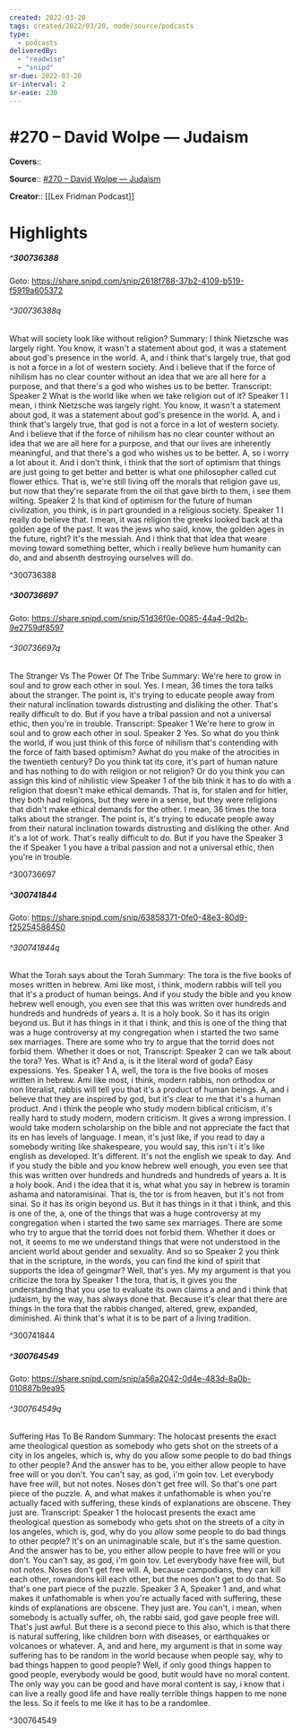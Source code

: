 ```yaml
---
created: 2022-03-20
tags: created/2022/03/20, node/source/podcasts
type: 
  - podcasts
deliveredBy: 
  - "readwise"
  - "snipd"
sr-due: 2022-03-20
sr-interval: 2
sr-ease: 230
---
```

# \#270 – David Wolpe —  Judaism

**Covers**:: 

**Source**:: [\#270 – David Wolpe —  Judaism](https://share.snipd.com/episode/589b6c88-eb69-48a5-a8c8-cfa74711dd2c)

**Creator**:: [[Lex Fridman Podcast]]

# Highlights
##### ^300736388


Goto: https://share.snipd.com/snip/2618f788-37b2-4109-b519-f5919a605372  

###### ^300736388q

What will society look like without religion?
Summary:
I think Nietzsche was largely right. You know, it wasn't a statement about god, it was a statement about god's presence in the world. A, and i think that's largely true, that god is not a force in a lot of western society. And i believe that if the force of nihilism has no clear counter without an idea that we are all here for a purpose, and that there's a god who wishes us to be better.
Transcript:
Speaker 2
What is the world like when we take religion out of it?
Speaker 1
I mean, i think Nietzsche was largely right. You know, it wasn't a statement about god, it was a statement about god's presence in the world. A, and i think that's largely true, that god is not a force in a lot of western society. And i believe that if the force of nihilism has no clear counter without an idea that we are all here for a purpose, and that our lives are inherently meaningful, and that there's a god who wishes us to be better. A, so i worry a lot about it. And i don't think, i think that the sort of optimism that things are just going to get better and better is what one philosopher called cut flower ethics. That is, we're still living off the morals that religion gave us, but now that they're separate from the oil that gave birth to them, i see them wilting.
Speaker 2
Is that kind of optimism for the future of human civilization, you think, is in part grounded in a religious society.
Speaker 1
I really do believe that. I mean, it was religion the greeks looked back at tha golden age of the past. It was the jews who said, know, the golden ages in the future, right? It's the messiah. And i think that that idea that weare moving toward something better, which i really believe hum humanity can do, and and absenth destroying ourselves will do. 

^300736388

##### ^300736697


Goto: https://share.snipd.com/snip/51d36f0e-0085-44a4-9d2b-9e2759df8597  

###### ^300736697q

The Stranger Vs The Power Of The Tribe
Summary:
We're here to grow in soul and to grow each other in soul. Yes. I mean, 36 times the tora talks about the stranger. The point is, it's trying to educate people away from their natural inclination towards distrusting and disliking the other. That's really difficult to do. But if you have a tribal passion and not a universal ethic, then you're in trouble.
Transcript:
Speaker 1
We're here to grow in soul and to grow each other in soul.
Speaker 2
Yes. So what do you think the world, if wou just think of this force of nihilism that's contending with the force of faith based optimism? Awhat do you make of the atrocities in the twentieth century? Do you think tat its core, it's part of human nature and has nothing to do with religion or not religion? Or do you think you can assign this kind of nihilistic view
Speaker 1
of the bib think it has to do with a religion that doesn't make ethical demands. That is, for stalen and for hitler, they both had religions, but they were in a sense, but they were religions that didn't make ethical demands for the other. I mean, 36 times the tora talks about the stranger. The point is, it's trying to educate people away from their natural inclination towards distrusting and disliking the other. And it's a lot of work. That's really difficult to do. But if you have the
Speaker 3
the if
Speaker 1
you have a tribal passion and not a universal ethic, then you're in trouble. 

^300736697

##### ^300741844


Goto: https://share.snipd.com/snip/63858371-0fe0-48e3-80d9-f25254588450  

###### ^300741844q

What the Torah says about the Torah
Summary:
The tora is the five books of moses written in hebrew. Ami like most, i think, modern rabbis will tell you that it's a product of human beings. And if you study the bible and you know hebrew well enough, you even see that this was written over hundreds and hundreds and hundreds of years a. It is a holy book. So it has its origin beyond us. But it has things in it that i think, and this is one of the thing that was a huge controversy at my congregation when i started the two same sex marriages. There are some who try to argue that the torrid does not forbid them. Whether it does or not,
Transcript:
Speaker 2
can we talk about the tora? Yes. What is it? And a, is it the literal word of goda? Easy expessions. Yes.
Speaker 1
A, well, the tora is the five books of moses written in hebrew. Ami like most, i think, modern rabbis, non orthodox or non literalist, rabbis will tell you that it's a product of human beings. A, and i believe that they are inspired by god, but it's clear to me that it's a human product. And i think the people who study modern biblical criticism, it's really hard to study modern, modern criticism. It gives a wrong impression. I would take modern scholarship on the bible and not appreciate the fact that its en has levels of language. I mean, it's just like, if you read to day a somebody writing like shakespeare, you would say, this isn't i it's like english as developed. It's different. It's not the english we speak to day. And if you study the bible and you know hebrew well enough, you even see that this was written over hundreds and hundreds and hundreds of years a. It is a holy book. And i the idea that it is, what what you say in hebrew is toramin ashama and natoramisinai. That is, the tor is from heaven, but it's not from sinai. So it has its origin beyond us. But it has things in it that i think, and this is one of the, a, one of the things that was a huge controversy at my congregation when i started the two same sex marriages. There are some who try to argue that the torrid does not forbid them. Whether it does or not, it seems to me we understand things that were not understood in the ancient world about gender and sexuality. And so so
Speaker 2
you think that in the scripture, in the words, you can find the kind of spirit that supports the idea of geingmar? Well, that's yes. My my argument is that you criticize the tora by
Speaker 1
the tora, that is, it gives you the understanding that you use to evaluate its own claims a and and i think that judaism, by the way, has always done that. Because it's clear that there are things in the tora that the rabbis changed, altered, grew, expanded, diminished. Ai think that's what it is to be part of a living tradition. 

^300741844

##### ^300764549


Goto: https://share.snipd.com/snip/a56a2042-0d4e-483d-8a0b-010887b9ea95  

###### ^300764549q

Suffering Has To Be Random
Summary:
The holocast presents the exact ame theological question as somebody who gets shot on the streets of a city in los angeles, which is, why do you allow some people to do bad things to other people? And the answer has to be, you either allow people to have free will or you don't. You can't say, as god, i'm goin tov. Let everybody have free will, but not notes. Noses don't get free will. So that's one part piece of the puzzle. A, and what makes it unfathomable is when you're actually faced with suffering, these kinds of explanations are obscene. They just are.
Transcript:
Speaker 1
the holocast presents the exact ame theological question as somebody who gets shot on the streets of a city in los angeles, which is, god, why do you allow some people to do bad things to other people? It's on an unimaginable scale, but it's the same question. And the answer has to be, you either allow people to have free will or you don't. You can't say, as god, i'm goin tov. Let everybody have free will, but not notes. Noses don't get free will. A, because campodians, they can kill each other, rowandons kill each other, but the noes don't get to do that. So that's one part piece of the puzzle.
Speaker 3
A,
Speaker 1
and, and what makes it unfathomable is when you're actually faced with suffering, these kinds of explanations are obscene. They just are. You can't, i mean, when somebody is actually suffer, oh, the rabbi said, god gave people free will. That's just awful. But there is a second piece to this also, which is that there is natural suffering, like children born with diseases, or earthquakes or volcanoes or whatever. A, and and here, my argument is that in some way suffering has to be random in the world because when people say, why to bad things happen to good people? Well, if only good things happen to good people, everybody would be good, butit would have no moral content. The only way you can be good and have moral content is say, i know that i can live a really good life and have really terrible things happen to me none the less. So it feels to me like it has to be a randomlee. 

^300764549

